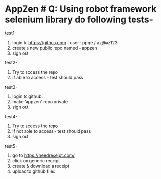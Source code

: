 # AppZen # Q: Using robot framework selenium library do following tests-

test1-
1. login to https://github.com | user : ppqe / az@az123
2. create a new public repo named - appzen
3. sign out

test2-
1. Try to access the repo
2. if able to access - test should pass

test3-
1. login to github.
2. make 'appzen' repo private
3. sign out

test4-
1. Try to access the repo
2. if not able to access - test should pass
3. sign out

test5-
1. go to https://needreceipt.com/
2. click on generic receipt
3. create & download a receipt
4. upload to github files
